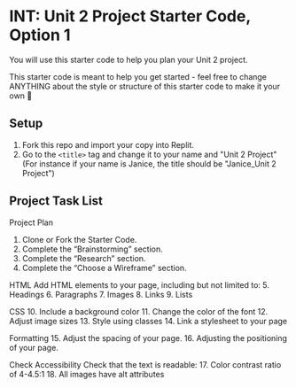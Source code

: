 # INT: Unit 2 Project Starter Code, Option 1

You will use this starter code to help you plan your Unit 2 project. 

This starter code is meant to help you get started - feel free to change ANYTHING about the style or structure of this starter code to make it your own 💪

## Setup

1. Fork this repo and import your copy into Replit.
2. Go to the `<title>` tag and change it to your name and "Unit 2 Project" (For instance if your name is Janice, the title should be "Janice_Unit 2 Project")

## Project Task List


Project Plan
1. Clone or Fork the Starter Code.
2. Complete the “Brainstorming” section.
3. Complete the “Research” section.
4. Complete the “Choose a Wireframe” section.

HTML
Add HTML elements to your page, including but not limited to:
5. Headings
6. Paragraphs
7. Images
8. Links
9. Lists

CSS
10. Include a background color
11. Change the color of the font
12. Adjust image sizes
13. Style using classes
14. Link a stylesheet to your page

Formatting
15. Adjust the spacing of your page.
16. Adjusting the positioning of your page.

Check Accessibility
Check that the text is readable:
17. Color contrast ratio of 4-4.5:1
18. All images have alt attributes
